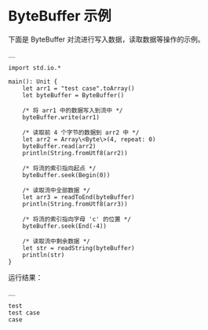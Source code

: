 
# ByteBuffer 示例

下面是 ByteBuffer 对流进行写入数据，读取数据等操作的示例。
    
    __
    
    import std.io.*
    
    main(): Unit {
        let arr1 = "test case".toArray()
        let byteBuffer = ByteBuffer()
    
        /* 将 arr1 中的数据写入到流中 */
        byteBuffer.write(arr1)
    
        /* 读取前 4 个字节的数据到 arr2 中 */
        let arr2 = Array\<Byte\>(4, repeat: 0)
        byteBuffer.read(arr2)
        println(String.fromUtf8(arr2))
    
        /* 将流的索引指向起点 */
        byteBuffer.seek(Begin(0))
    
        /* 读取流中全部数据 */
        let arr3 = readToEnd(byteBuffer)
        println(String.fromUtf8(arr3))
    
        /* 将流的索引指向字母 'c' 的位置 */
        byteBuffer.seek(End(-4))
    
        /* 读取流中剩余数据 */
        let str = readString(byteBuffer)
        println(str)
    }
    
运行结果：
    
    __
    
    test
    test case
    case